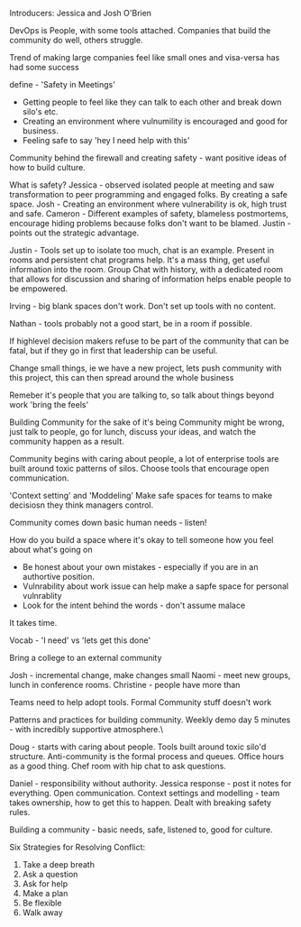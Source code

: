 Introducers: Jessica and Josh O'Brien

DevOps is People, with some tools attached.
Companies that build the community do well, others struggle.

Trend of making large companies feel like small ones and visa-versa has had some success

define - 'Safety in Meetings'
+ Getting people to feel like they can talk to each other and break down silo's etc.
+ Creating an environment where vulnumility is encouraged and good for business.
+ Feeling safe to say 'hey I need help with this'

Community behind the firewall and creating safety - want positive ideas of how to build culture.

What is safety?
   Jessica - observed isolated people at meeting and saw transformation to peer programming and engaged folks. By creating a safe space.
   Josh - Creating an environment where vulnerability is ok, high trust and safe. 
   Cameron - Different examples of safety, blameless postmortems, encourage hiding problems because folks don't want to be blamed.
   Justin - points out the strategic advantage.

Justin - Tools set up to isolate too much, chat is an example. Present in rooms and persistent chat programs  help. It's a mass thing, get useful information into the room.
Group Chat with history, with a dedicated room that allows for discussion and sharing of information helps enable people to be empowered.

Irving - big blank spaces don't work. Don't set up tools with no content.

Nathan - tools probably not a good start, be in a room if possible.

If highlevel decision makers refuse to be part of the community that can be fatal, but if they go in first that leadership can be useful.

Change small things, ie we have a new project, lets push community with this project, this can then spread around the whole business

Remeber it's people that you are talking to, so talk about things beyond work 'bring the feels'

Building Community for the sake of it's being Community might be wrong, just talk to people, go for lunch, discuss your ideas, and watch the community happen as a result.

Community begins with caring about people, a lot of enterprise tools are built around toxic patterns of silos.  Choose tools that encourage open communication.

'Context setting' and 'Moddeling' Make safe spaces for teams to make decisiosn they think managers control. 

Community comes down basic human needs - listen!

How do you build a space where it's okay to tell someone how you feel about what's going on
+ Be honest about your own mistakes - especially if you are in an authortive position.
+ Vulnrability about work issue can help make a sapfe space for personal vulnrablity
+ Look for the intent behind the words - don't assume malace

It takes time.

Vocab - 'I need' vs 'lets get this done'

Bring a college to an external community

Josh - incremental change, make changes small
Naomi - meet new groups, lunch in conference rooms.
Christine - people have more than 

Teams need to help adopt tools.
Formal Community stuff doesn't work

Patterns and practices for building community.
  Weekly demo day 5 minutes - with incredibly supportive atmosphere.\
 
  Doug - starts with caring about people.  Tools built around toxic silo'd structure. Anti-community is the formal process and queues.  Office hours as a good thing.  Chef room with hip chat to ask questions.
   
  Daniel - responsibility without authority.  Jessica response - post it notes for everything. Open communication.
  Context settings and modelling - team takes ownership, how to get this to happen.  Dealt with breaking safety rules.  
   
Building a community - basic needs, safe, listened to, good for culture.

Six Strategies for Resolving Conflict:
 1. Take a deep breath
 2. Ask a question
 3. Ask for help
 4. Make a plan
 5. Be flexible
 6. Walk away